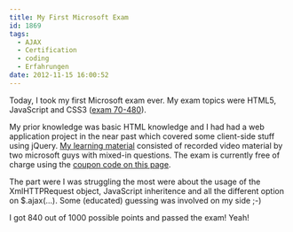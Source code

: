 ```yaml
---
title: My First Microsoft Exam
id: 1869
tags:
  - AJAX
  - Certification
  - coding
  - Erfahrungen
date: 2012-11-15 16:00:52
---
```


Today, I took my first Microsoft exam ever. My exam topics were HTML5, JavaScript and CSS3 ([exam 70-480](http://www.microsoft.com/learning/en/us/exam.aspx?id=70-480 "Programming in HTML5 with JavaScript and CSS3")).

My prior knowledge was basic HTML knowledge and I had had a web application project in the near past which covered some client-side stuff using jQuery. [My learning material](https://www.microsoftvirtualacademy.com/tracks/developing-html5-apps-jump-start?WT.mc_id=MSLS_HTML5OfferMVA "Developing in HTML5 with JavaScript and CSS3 Jump Start") consisted of recorded video material by two microsoft guys with mixed-in questions. The exam is currently free of charge using the [coupon code on this page](http://borntolearn.mslearn.net/btl/b/veronica/archive/2012/10/31/html5-free-training-exam-voucher-and-more.aspx "HTML5: Free training, exam voucher and more!").

The part were I was struggling the most were about the usage of the XmlHTTPRequest object, JavaScript inheritence and all the different option on $.ajax(...). Some (educated) guessing was involved on my side ;-)

I got 840 out of 1000 possible points and passed the exam! Yeah!